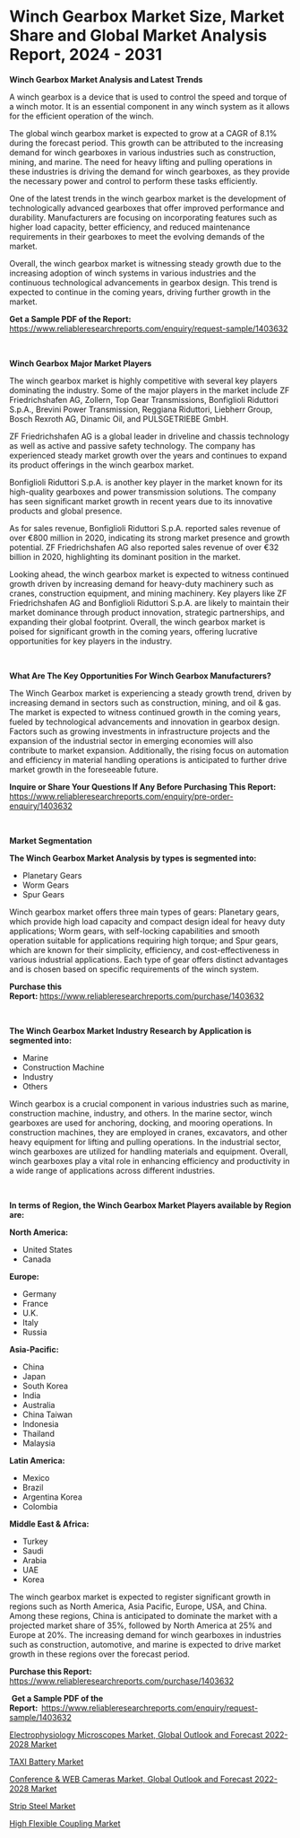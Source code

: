 <p><h1>Winch Gearbox Market Size, Market Share and Global Market Analysis Report, 2024 - 2031</h1></p><p><strong>Winch Gearbox Market Analysis and Latest Trends</strong></p>
<p><p>A winch gearbox is a device that is used to control the speed and torque of a winch motor. It is an essential component in any winch system as it allows for the efficient operation of the winch.</p><p>The global winch gearbox market is expected to grow at a CAGR of 8.1% during the forecast period. This growth can be attributed to the increasing demand for winch gearboxes in various industries such as construction, mining, and marine. The need for heavy lifting and pulling operations in these industries is driving the demand for winch gearboxes, as they provide the necessary power and control to perform these tasks efficiently.</p><p>One of the latest trends in the winch gearbox market is the development of technologically advanced gearboxes that offer improved performance and durability. Manufacturers are focusing on incorporating features such as higher load capacity, better efficiency, and reduced maintenance requirements in their gearboxes to meet the evolving demands of the market.</p><p>Overall, the winch gearbox market is witnessing steady growth due to the increasing adoption of winch systems in various industries and the continuous technological advancements in gearbox design. This trend is expected to continue in the coming years, driving further growth in the market.</p></p>
<p><strong>Get a Sample PDF of the Report:&nbsp;</strong> <a href="https://www.reliableresearchreports.com/enquiry/request-sample/1403632">https://www.reliableresearchreports.com/enquiry/request-sample/1403632</a></p>
<p>&nbsp;</p>
<p><strong>Winch Gearbox Major Market Players</strong></p>
<p><p>The winch gearbox market is highly competitive with several key players dominating the industry. Some of the major players in the market include ZF Friedrichshafen AG, Zollern, Top Gear Transmissions, Bonfiglioli Riduttori S.p.A., Brevini Power Transmission, Reggiana Riduttori, Liebherr Group, Bosch Rexroth AG, Dinamic Oil, and PULSGETRIEBE GmbH.</p><p>ZF Friedrichshafen AG is a global leader in driveline and chassis technology as well as active and passive safety technology. The company has experienced steady market growth over the years and continues to expand its product offerings in the winch gearbox market. </p><p>Bonfiglioli Riduttori S.p.A. is another key player in the market known for its high-quality gearboxes and power transmission solutions. The company has seen significant market growth in recent years due to its innovative products and global presence.</p><p>As for sales revenue, Bonfiglioli Riduttori S.p.A. reported sales revenue of over €800 million in 2020, indicating its strong market presence and growth potential. ZF Friedrichshafen AG also reported sales revenue of over €32 billion in 2020, highlighting its dominant position in the market.</p><p>Looking ahead, the winch gearbox market is expected to witness continued growth driven by increasing demand for heavy-duty machinery such as cranes, construction equipment, and mining machinery. Key players like ZF Friedrichshafen AG and Bonfiglioli Riduttori S.p.A. are likely to maintain their market dominance through product innovation, strategic partnerships, and expanding their global footprint. Overall, the winch gearbox market is poised for significant growth in the coming years, offering lucrative opportunities for key players in the industry.</p></p>
<p>&nbsp;</p>
<p><strong>What Are The Key Opportunities For Winch Gearbox Manufacturers?</strong></p>
<p><p>The Winch Gearbox market is experiencing a steady growth trend, driven by increasing demand in sectors such as construction, mining, and oil & gas. The market is expected to witness continued growth in the coming years, fueled by technological advancements and innovation in gearbox design. Factors such as growing investments in infrastructure projects and the expansion of the industrial sector in emerging economies will also contribute to market expansion. Additionally, the rising focus on automation and efficiency in material handling operations is anticipated to further drive market growth in the foreseeable future.</p></p>
<p><strong>Inquire or Share Your Questions If Any Before Purchasing This Report:</strong> <a href="https://www.reliableresearchreports.com/enquiry/pre-order-enquiry/1403632">https://www.reliableresearchreports.com/enquiry/pre-order-enquiry/1403632</a></p>
<p>&nbsp;</p>
<p><strong>Market Segmentation</strong></p>
<p><strong>The Winch Gearbox Market Analysis by types is segmented into:</strong></p>
<p><ul><li>Planetary Gears</li><li>Worm Gears</li><li>Spur Gears</li></ul></p>
<p><p>Winch gearbox market offers three main types of gears: Planetary gears, which provide high load capacity and compact design ideal for heavy duty applications; Worm gears, with self-locking capabilities and smooth operation suitable for applications requiring high torque; and Spur gears, which are known for their simplicity, efficiency, and cost-effectiveness in various industrial applications. Each type of gear offers distinct advantages and is chosen based on specific requirements of the winch system.</p></p>
<p><strong>Purchase this Report:&nbsp;</strong><a href="https://www.reliableresearchreports.com/purchase/1403632">https://www.reliableresearchreports.com/purchase/1403632</a></p>
<p>&nbsp;</p>
<p><strong>The Winch Gearbox Market Industry Research by Application is segmented into:</strong></p>
<p><ul><li>Marine</li><li>Construction Machine</li><li>Industry</li><li>Others</li></ul></p>
<p><p>Winch gearbox is a crucial component in various industries such as marine, construction machine, industry, and others. In the marine sector, winch gearboxes are used for anchoring, docking, and mooring operations. In construction machines, they are employed in cranes, excavators, and other heavy equipment for lifting and pulling operations. In the industrial sector, winch gearboxes are utilized for handling materials and equipment. Overall, winch gearboxes play a vital role in enhancing efficiency and productivity in a wide range of applications across different industries.</p></p>
<p>&nbsp;</p>
<p><strong>In terms of Region, the Winch Gearbox Market Players available by Region are:</strong></p>
<p>
    <p> <strong> North America: </strong>
        <ul>
            <li>United States</li>
            <li>Canada</li>
        </ul>
        </p> 
    <p> <strong> Europe: </strong>
        <ul>
            <li>Germany</li>
            <li>France</li>
            <li>U.K.</li>
            <li>Italy</li>
            <li>Russia</li>
        </ul>
        </p> 
    <p> <strong> Asia-Pacific: </strong>
        <ul>
            <li>China</li>
            <li>Japan</li>
            <li>South Korea</li>
            <li>India</li>
            <li>Australia</li>
            <li>China Taiwan</li>
            <li>Indonesia</li>
            <li>Thailand</li>
            <li>Malaysia</li>
        </ul>
        </p> 
    <p> <strong> Latin America: </strong>
        <ul>
            <li>Mexico</li>
            <li>Brazil</li>
            <li>Argentina Korea</li>
            <li>Colombia</li>
        </ul>
        </p> 
    <p> <strong> Middle East & Africa: </strong>
        <ul>
            <li>Turkey</li>
            <li>Saudi</li>
            <li>Arabia</li>
            <li>UAE</li>
            <li>Korea</li>
        </ul>
    </p>
    </p>
<p><p>The winch gearbox market is expected to register significant growth in regions such as North America, Asia Pacific, Europe, USA, and China. Among these regions, China is anticipated to dominate the market with a projected market share of 35%, followed by North America at 25% and Europe at 20%. The increasing demand for winch gearboxes in industries such as construction, automotive, and marine is expected to drive market growth in these regions over the forecast period.</p></p>
<p><strong>Purchase this Report: </strong><a href="https://www.reliableresearchreports.com/purchase/1403632">https://www.reliableresearchreports.com/purchase/1403632</a></p>
<p>&nbsp;<strong>Get a Sample PDF of the Report:&nbsp;&nbsp;</strong><a href="https://www.reliableresearchreports.com/enquiry/request-sample/1403632">https://www.reliableresearchreports.com/enquiry/request-sample/1403632</a></p>
<p><strong></strong></p>
<p><p><a href="https://woozy-pyroraptor-a1f.notion.site/Electrophysiology-Microscopes-Market-Global-Outlook-and-Forecast-2022-2028-Market-Research-Report-P-a533bb334feb4fbf99c1ae64f92ae041">Electrophysiology Microscopes Market, Global Outlook and Forecast 2022-2028 Market</a></p><p><a href="https://view.publitas.com/reportprime-1/taxi-battery-market-analysis-and-market-size-global-industry-overview-market-segmentation-and-forecast-2024-to-2031/">TAXI Battery Market</a></p><p><a href="https://automatic-knee-4c7.notion.site/Conference-WEB-Cameras-Market-Global-Outlook-and-Forecast-2022-2028-Market-Size-Growing-and-Forec-b7290ec8ae904d44b6bc2878cb592dbc">Conference & WEB Cameras Market, Global Outlook and Forecast 2022-2028 Market</a></p><p><a href="https://view.publitas.com/reportprime-1/global-strip-steel-market-by-types-applications-and-major-players-with-regional-growth-rate-analysis-and-development-situation-from-2024-to-2031/">Strip Steel Market</a></p><p><a href="https://github.com/josesg55/Market-Research-Report-List-1/blob/main/high-flexible-coupling-market.md">High Flexible Coupling Market</a></p></p>